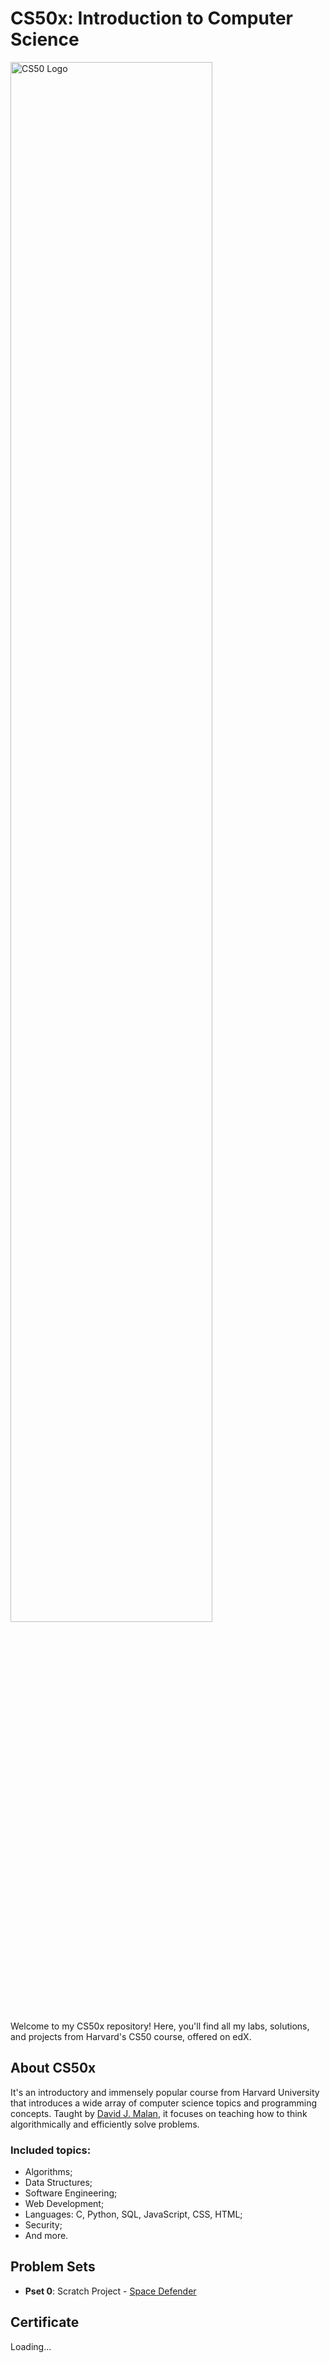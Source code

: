 <div>
    <h1> CS50x: Introduction to Computer Science </h1>
    <img src="https://miro.medium.com/v2/resize:fit:700/1*IYCifTCCR2ah-79u94Z3wg.png" alt="CS50 Logo" width=80%>
</div>

Welcome to my CS50x repository! Here, you'll find all my labs, solutions, and projects from Harvard's CS50 course, offered on edX.

## About CS50x

It's an introductory and immensely popular course from Harvard University that introduces a wide array of computer science topics and programming concepts. Taught by [David J. Malan](https://pll.harvard.edu/instructor/david-j-malan), it focuses on teaching how to think algorithmically and efficiently solve problems.

### Included topics:
- Algorithms;
- Data Structures;
- Software Engineering;
- Web Development;
- Languages: C, Python, SQL, JavaScript, CSS, HTML;
- Security;
- And more.


## Problem Sets

- **Pset 0**: Scratch Project - [Space Defender](https://scratch.mit.edu/projects/940918648/)


## Certificate
Loading...

